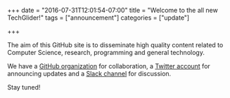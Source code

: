 +++
date = "2016-07-31T12:01:54-07:00"
title = "Welcome to the all new TechGlider!"
tags = ["announcement"]
categories = ["update"]

+++

The aim of this GitHub site is to disseminate high quality content related to Computer Science, research, programming and general technology.

We have a [GitHub organization](https://github.com/techglider) for collaboration, a [Twitter account](https://twitter.com/techglider) for announcing updates and a [Slack channel](https://techglider.slack.com) for discussion.

Stay tuned!

